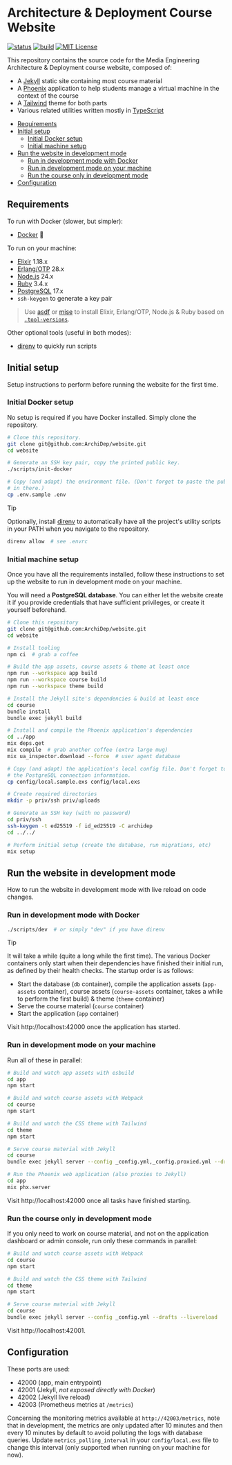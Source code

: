 # Architecture & Deployment Course Website

[![status](https://status.archidep.ch/badge/_/status?labelColor=&color=&style=flat&label=status)](https://status.archidep.ch)
[![build](https://github.com/ArchiDep/website/actions/workflows/build.yml/badge.svg)](https://github.com/ArchiDep/website/actions/workflows/build.yml)
[![MIT License](https://img.shields.io/static/v1?label=license&message=MIT&color=informational)](https://opensource.org/licenses/MIT)

This repository contains the source code for the Media Engineering Architecture
& Deployment course website, composed of:

- A [Jekyll][jekyll] static site containing most course material
- A [Phoenix][phoenix] application to help students manage a virtual machine in
  the context of the course
- A [Tailwind][tailwind] theme for both parts
- Various related utilities written mostly in [TypeScript][typescript]

<!-- START doctoc generated TOC please keep comment here to allow auto update -->
<!-- DON'T EDIT THIS SECTION, INSTEAD RE-RUN doctoc TO UPDATE -->

- [Requirements](#requirements)
- [Initial setup](#initial-setup)
  - [Initial Docker setup](#initial-docker-setup)
  - [Initial machine setup](#initial-machine-setup)
- [Run the website in development mode](#run-the-website-in-development-mode)
  - [Run in development mode with Docker](#run-in-development-mode-with-docker)
  - [Run in development mode on your machine](#run-in-development-mode-on-your-machine)
  - [Run the course only in development mode](#run-the-course-only-in-development-mode)
- [Configuration](#configuration)

<!-- END doctoc generated TOC please keep comment here to allow auto update -->

## Requirements

To run with Docker (slower, but simpler):

- [Docker][docker] :tada:

To run on your machine:

- [Elixir][elixir] 1.18.x
- [Erlang/OTP][erlang] 28.x
- [Node.js][node] 24.x
- [Ruby][ruby] 3.4.x
- [PostgreSQL][postgresql] 17.x
- `ssh-keygen` to generate a key pair

> Use [asdf] or [mise] to install Elixir, Erlang/OTP, Node.js & Ruby based on
> [`.tool-versions`](./.tool-versions).

Other optional tools (useful in both modes):

- [direnv][direnv] to quickly run scripts

## Initial setup

Setup instructions to perform before running the website for the first time.

### Initial Docker setup

No setup is required if you have Docker installed. Simply clone the repository.

```bash
# Clone this repository.
git clone git@github.com:ArchiDep/website.git
cd website

# Generate an SSH key pair, copy the printed public key.
./scripts/init-docker

# Copy (and adapt) the environment file. (Don't forget to paste the public key
# in there.)
cp .env.sample .env
```

> [!TIP]
> Optionally, install [direnv][direnv] to automatically have all the project's
> utility scripts in your PATH when you navigate to the repository.
>
> ```bash
> direnv allow  # see .envrc
> ```

### Initial machine setup

Once you have all the requirements installed, follow these instructions to set
up the website to run in development mode on your machine.

You will need a **PostgreSQL database**. You can either let the website create
it if you provide credentials that have sufficient privileges, or create it
yourself beforehand.

```bash
# Clone this repository
git clone git@github.com:ArchiDep/website.git
cd website

# Install tooling
npm ci  # grab a coffee

# Build the app assets, course assets & theme at least once
npm run --workspace app build
npm run --workspace course build
npm run --workspace theme build

# Install the Jekyll site's dependencies & build at least once
cd course
bundle install
bundle exec jekyll build

# Install and compile the Phoenix application's dependencies
cd ../app
mix deps.get
mix compile  # grab another coffee (extra large mug)
mix ua_inspector.download --force  # user agent database

# Copy (and adapt) the application's local config file. Don't forget to set up
# the PostgreSQL connection information.
cp config/local.sample.exs config/local.exs

# Create required directories
mkdir -p priv/ssh priv/uploads

# Generate an SSH key (with no password)
cd priv/ssh
ssh-keygen -t ed25519 -f id_ed25519 -C archidep
cd ../../

# Perform initial setup (create the database, run migrations, etc)
mix setup
```

## Run the website in development mode

How to run the website in development mode with live reload on code changes.

### Run in development mode with Docker

```bash
./scripts/dev  # or simply "dev" if you have direnv
```

> [!TIP]
> It will take a while (quite a long while the first time). The various Docker
> containers only start when their dependencies have finished their initial run,
> as defined by their health checks. The startup order is as follows:
>
> - Start the database (`db` container), compile the application assets
>   (`app-assets` container), course assets (`course-assets` container, takes a
>   while to perform the first build) & theme (`theme` container)
> - Serve the course material (`course` container)
> - Start the application (`app` container)

Visit http://localhost:42000 once the application has started.

### Run in development mode on your machine

Run all of these in parallel:

```bash
# Build and watch app assets with esbuild
cd app
npm start

# Build and watch course assets with Webpack
cd course
npm start

# Build and watch the CSS theme with Tailwind
cd theme
npm start

# Serve course material with Jekyll
cd course
bundle exec jekyll server --config _config.yml,_config.proxied.yml --drafts --livereload

# Run the Phoenix web application (also proxies to Jekyll)
cd app
mix phx.server
```

Visit http://localhost:42000 once all tasks have finished starting.

### Run the course only in development mode

If you only need to work on course material, and not on the application
dashboard or admin console, run only these commands in parallel:

```bash
# Build and watch course assets with Webpack
cd course
npm start

# Build and watch the CSS theme with Tailwind
cd theme
npm start

# Serve course material with Jekyll
cd course
bundle exec jekyll server --config _config.yml --drafts --livereload
```

Visit http://localhost:42001.

## Configuration

These ports are used:

- 42000 (app, main entrypoint)
- 42001 (Jekyll, _not exposed directly with Docker_)
- 42002 (Jekyll live reload)
- 42003 (Prometheus metrics at `/metrics`)

Concerning the monitoring metrics available at `http://42003/metrics`, note that
in development, the metrics are only updated after 10 minutes and then every 10
minutes by default to avoid polluting the logs with database queries. Update
`metrics_polling_interval` in your `config/local.exs` file to change this
interval (only supported when running on your machine for now).

[asdf]: https://asdf-vm.com
[direnv]: https://direnv.net
[docker]: https://www.docker.com
[elixir]: https://elixir-lang.org
[erlang]: https://www.erlang.org
[jekyll]: https://jekyllrb.com
[mise]: https://mise.jdx.dev
[node]: https://nodejs.org
[phoenix]: https://www.phoenixframework.org
[postgresql]: https://www.postgresql.org
[ruby]: https://www.ruby-lang.org
[tailwind]: https://tailwindcss.com
[typescript]: https://www.typescriptlang.org
